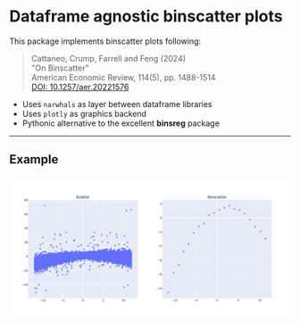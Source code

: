 # Dataframe agnostic binscatter plots

This package implements binscatter plots following:

> Cattaneo, Crump, Farrell and Feng (2024)  
> "On Binscatter"  
> American Economic Review, 114(5), pp. 1488-1514  
> [DOI: 10.1257/aer.20221576](https://doi.org/10.1257/aer.20221576)

- Uses `narwhals` as layer between dataframe libraries  
- Uses `plotly` as graphics backend 
- Pythonic alternative to the excellent **binsreg** package

---

## Example

![combined](https://github.com/matthiaskaeding/binscatter/blob/images/images/readme/combined.png?raw=true)

